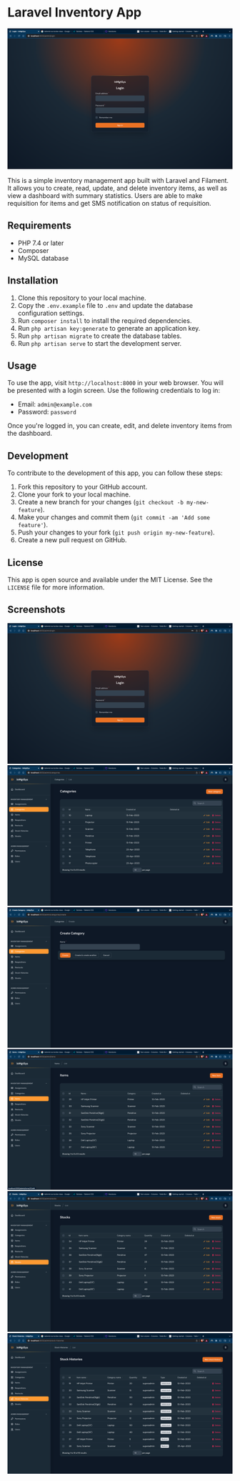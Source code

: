 

<h1>Laravel Inventory App</h1>
	<img src="/screenshots/login.png" alt="Screenshot of the inventory app" />


This is a simple inventory management app built with Laravel and Filament. It allows you to create, read, update, and delete inventory items, as well as view a dashboard with summary statistics. Users are able to make requisition for items and get SMS notification on status of requisition.

<h2>Requirements</h2>
	<ul>
		<li>PHP 7.4 or later</li>
		<li>Composer</li>
		<li>MySQL database</li>
	</ul>

<h2>Installation</h2>
<ol>
	<li>Clone this repository to your local machine.</li>
		<li>Copy the <code>.env.example</code> file to <code>.env</code> and update the database configuration settings.</li>
		<li>Run <code>composer install</code> to install the required dependencies.</li>
		<li>Run <code>php artisan key:generate</code> to generate an application key.</li>
		<li>Run <code>php artisan migrate</code> to create the database tables.</li>
		<li>Run <code>php artisan serve</code> to start the development server.</li>
	</ol>

<h2>Usage</h2>
To use the app, visit <code>http://localhost:8000</code> in your web browser. You will be presented with a login screen. Use the following credentials to log in:
<ul>
		<li>Email: <code>admin@example.com</code></li>
		<li>Password: <code>password</code></li>
	</ul>
Once you're logged in, you can create, edit, and delete inventory items from the dashboard.

<h2>Development</h2>
To contribute to the development of this app, you can follow these steps:
	<ol>
		<li>Fork this repository to your GitHub account.</li>
		<li>Clone your fork to your local machine.</li>
		<li>Create a new branch for your changes (<code>git checkout -b my-new-feature</code>).</li>
		<li>Make your changes and commit them (<code>git commit -am 'Add some feature'</code>).</li>
		<li>Push your changes to your fork (<code>git push origin my-new-feature</code>).</li>
		<li>Create a new pull request on GitHub.</li>
	</ol>

<h2>License</h2>
	This app is open source and available under the MIT License. See the <code>LICENSE</code> file for more information.
    
<h2>Screenshots</h2>
<div class="row">
  <div class="col-md-6">
    <img src="/screenshots/login.png" alt="Screenshot of the inventory app" />
    <img src="/screenshots/cat.png" alt="Screenshot of the inventory app" />
    <img src="/screenshots/create_cat.png" alt="Screenshot of the inventory app" />
  </div>
  <div class="col-md-6">
    <img src="/screenshots/items.png" alt="Screenshot of the inventory app" />
    <img src="/screenshots/stock.png" alt="Screenshot of the inventory app" />
    <img src="/screenshots/stock_his.png" alt="Screenshot of the inventory app" />
  </div>
</div>

